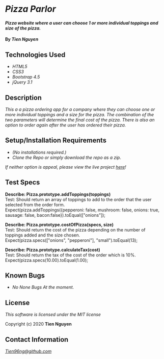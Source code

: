 # _Pizza Parlor_

#### _Pizza website where a user can choose 1 or more individual toppings and size of the pizza._

#### By _**Tien Nguyen**_

## Technologies Used
* _HTML5_
* _CSS3_
* _Bootstrap 4.5_
* _jQuery 3.1_

## Description
_This a a pizza ordering app for a company where they can choose one or more individual toppings and a size for the pizza. The combination of the two parameters will determine the final cost of the pizza. There is also an option to order again after the user has ordered their pizza._

## Setup/Installation Requirements
* _(No installations required.)_
* _Clone the Repo or simply download the repo as a zip._

_If neither option is appeal, please view the live project [here](https://tien96ng.github.io/pizza-parlor/)!_

## Test Specs
**Describe: Pizza.prototype.addToppings(toppings)**\
Test: Should return an array of toppings to add to the order that the user selected from the order form.\
Expect(pizza.addToppings({pepperoni: false, mushroom: false, onions: true, sausage: false, bacon:false}).toEqual(["onions"]);

**Describe: Pizza.prototype.costOfPizza(specs, size)**\
Test: Should return the cost of the pizza depending on the number of toppings added and the size chosen.\
Expect(pizza.specs(["onions", "pepperoni"], "small").toEqual(13);

**Describe: Pizza.prototype.calculateTax(cost)**\
Test: Should return the tax of the cost of the order which is 10%.\
Expect(pizza.specs(10.00).toEqual(1.00);

## Known Bugs
* _No None Bugs At the moment._


## License
_This software is licensed under the MIT license_

Copyright (c) 2020 __Tien Nguyen__

## Contact Information
_<Tien96ng@github.com>_
